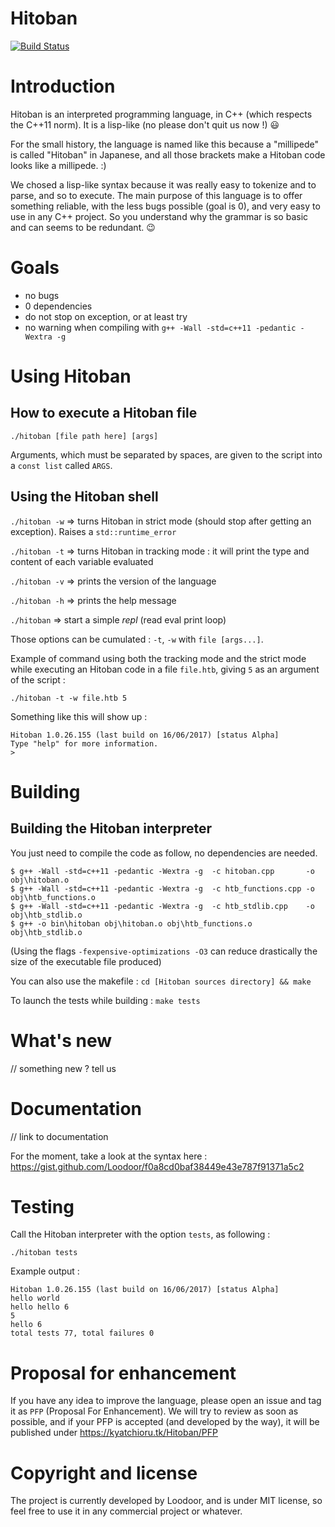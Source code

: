 # Hitoban

[![Build Status](https://travis-ci.org/Loodoor/Hitoban.svg?branch=master)](https://travis-ci.org/Loodoor/Hitoban)

# Introduction

Hitoban is an interpreted programming language, in C++ (which respects the C++11 norm). It is a lisp-like (no please don't quit us now !) :smiley:

For the small history, the language is named like this because a "millipede" is called "Hitoban" in Japanese, 
and all those brackets make a Hitoban code looks like a millipede. :)

We chosed a lisp-like syntax because it was really easy to tokenize and to parse, and so to execute. The main purpose of this language is to offer something reliable, with 
the less bugs possible (goal is 0), and very easy to use in any C++ project. So you understand why the grammar is so basic and can seems to be redundant. :wink:

# Goals

* no bugs
* 0 dependencies
* do not stop on exception, or at least try
* no warning when compiling with `g++ -Wall -std=c++11 -pedantic -Wextra -g`

# Using Hitoban

## How to execute a Hitoban file

`./hitoban [file path here] [args]`

Arguments, which must be separated by spaces, are given to the script into a `const list` called `ARGS`.

## Using the Hitoban shell

`./hitoban -w` => turns Hitoban in strict mode (should stop after getting an exception). Raises a `std::runtime_error`

`./hitoban -t` => turns Hitoban in tracking mode : it will print the type and content of each variable evaluated

`./hitoban -v` => prints the version of the language

`./hitoban -h` => prints the help message

`./hitoban` => start a simple *repl* (read eval print loop)

Those options can be cumulated : `-t`, `-w` with `file [args...]`.

Example of command using both the tracking mode and the strict mode while executing an Hitoban code in a file `file.htb`, giving `5` as an argument of the script :

`./hitoban -t -w file.htb 5`

Something like this will show up :

```
Hitoban 1.0.26.155 (last build on 16/06/2017) [status Alpha]
Type "help" for more information.
> 
```

# Building

## Building the Hitoban interpreter

You just need to compile the code as follow, no dependencies are needed.

```
$ g++ -Wall -std=c++11 -pedantic -Wextra -g  -c hitoban.cpp       -o obj\hitoban.o
$ g++ -Wall -std=c++11 -pedantic -Wextra -g  -c htb_functions.cpp -o obj\htb_functions.o
$ g++ -Wall -std=c++11 -pedantic -Wextra -g  -c htb_stdlib.cpp    -o obj\htb_stdlib.o
$ g++ -o bin\hitoban obj\hitoban.o obj\htb_functions.o obj\htb_stdlib.o  
```

(Using the flags `-fexpensive-optimizations -O3` can reduce drastically the size of the executable file produced)

You can also use the makefile : `cd [Hitoban sources directory] && make`

To launch the tests while building : `make tests`

# What's new

// something new ? tell us

# Documentation

// link to documentation

For the moment, take a look at the syntax here : https://gist.github.com/Loodoor/f0a8cd0baf38449e43e787f91371a5c2

# Testing

Call the Hitoban interpreter with the option `tests`, as following :

`./hitoban tests`

Example output :

```
Hitoban 1.0.26.155 (last build on 16/06/2017) [status Alpha]
hello world
hello hello 6
5
hello 6
total tests 77, total failures 0
```

# Proposal for enhancement

If you have any idea to improve the language, please open an issue and tag it as `PFP` (Proposal For Enhancement). We will try to review as soon as possible, and if
your PFP is accepted (and developed by the way), it will be published under https://kyatchioru.tk/Hitoban/PFP

# Copyright and license

The project is currently developed by Loodoor, and is under MIT license, so feel free to use it in any commercial project or whatever.